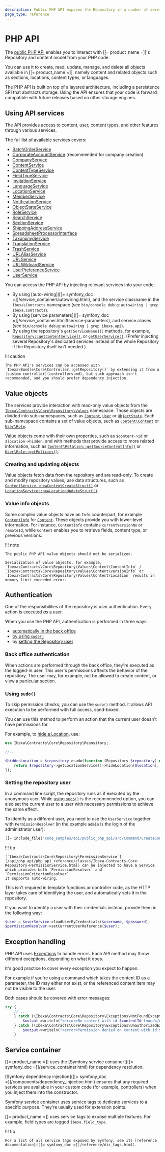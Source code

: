 ```yaml
---
description: Public PHP API exposes the Repository in a number of services and allows creating, reading, updating, managing, and deleting objects.
page_type: reference
---
```


# PHP API

The [public PHP API](/api/php_api/php_api_reference/index.html) enables you to interact with [[= product_name =]]'s Repository and content model from your PHP code.

You can use it to create, read, update, manage, and delete all objects available in [[= product_name =]], namely content and related objects such as sections, locations, content types, or languages.

The PHP API is built on top of a layered architecture, including a persistence SPI that abstracts storage.
Using the API ensures that your code is forward compatible with future releases based on other storage engines.

## Using API services

The API provides access to content, user, content types, and other features through various services.

The full list of available services covers:

- [BatchOrderService](/api/php_api/php_api_reference/classes/Ibexa-Contracts-Cart-BatchOrderServiceInterface.html)
- [CorporateAccountService](/api/php_api/php_api_reference/classes/Ibexa-Contracts-CorporateAccount-Service-CorporateAccountService.html) (recommended for company creation)
- [CompanyService](/api/php_api/php_api_reference/classes/Ibexa-Contracts-CorporateAccount-Service-CompanyService.html)
- [ContentService](/api/php_api/php_api_reference/classes/Ibexa-Contracts-Core-Repository-ContentService.html)
- [ContentTypeService](/api/php_api/php_api_reference/classes/Ibexa-Contracts-Core-Repository-ContentTypeService.html)
- [FieldTypeService](/api/php_api/php_api_reference/classes/Ibexa-Contracts-Core-Repository-FieldTypeService.html)
- [InvitationService](/api/php_api/php_api_reference/classes/Ibexa-Contracts-User-Invitation-InvitationService.html)
- [LanguageService](/api/php_api/php_api_reference/classes/Ibexa-Contracts-Core-Repository-LanguageService.html)
- [LocationService](/api/php_api/php_api_reference/classes/Ibexa-Contracts-Core-Repository-LocationService.html)
- [MemberService](/api/php_api/php_api_reference/classes/Ibexa-Contracts-CorporateAccount-Service-MemberService.html)
- [NotificationService](/api/php_api/php_api_reference/classes/Ibexa-Contracts-Core-Repository-NotificationService.html)
- [ObjectStateService](/api/php_api/php_api_reference/classes/Ibexa-Contracts-Core-Repository-ObjectStateService.html)
- [RoleService](/api/php_api/php_api_reference/classes/Ibexa-Contracts-Core-Repository-RoleService.html)
- [SearchService](/api/php_api/php_api_reference/classes/Ibexa-Contracts-Core-Repository-SearchService.html)
- [SectionService](/api/php_api/php_api_reference/classes/Ibexa-Contracts-Core-Repository-SectionService.html)
- [ShippingAddressService](/api/php_api/php_api_reference/classes/Ibexa-Contracts-CorporateAccount-Service-ShippingAddressService.html)
- [SpreadsheetProcessorInterface](/api/php_api/php_api_reference/classes/Ibexa-Contracts-Cart-FileProcessor-SpreadsheetProcessorInterface.html)
- [TaxonomyService](/api/php_api/php_api_reference/classes/Ibexa-Contracts-Taxonomy-Service-TaxonomyServiceInterface.html)
- [TranslationService](/api/php_api/php_api_reference/classes/Ibexa-Contracts-Core-Repository-TranslationService.html)
- [TrashService](/api/php_api/php_api_reference/classes/Ibexa-Contracts-Core-Repository-TrashService.html)
- [URLAliasService](/api/php_api/php_api_reference/classes/Ibexa-Contracts-Core-Repository-URLAliasService.html)
- [URLService](/api/php_api/php_api_reference/classes/Ibexa-Contracts-Core-Repository-URLService.html)
- [URLWildcardService](/api/php_api/php_api_reference/classes/Ibexa-Contracts-Core-Repository-URLWildcardService.html)
- [UserPreferenceService](/api/php_api/php_api_reference/classes/Ibexa-Contracts-Core-Repository-UserPreferenceService.html)
- [UserService](/api/php_api/php_api_reference/classes/Ibexa-Contracts-Core-Repository-UserService.html)

You can access the PHP API by injecting relevant services into your code:

- By using [auto-wiring]([[= symfony_doc =]]/service_container/autowiring.html), and the service classname in the `Ibexa\Contracts` namespace (see `bin/console debug:autowiring | grep Ibexa.Contracts`).
- By using [service parameters]([[= symfony_doc =]]/service_container.html#service-parameters), and service aliases (see `bin/console debug:autowiring | grep ibexa.api`).
- By using the repository's `get[ServiceName]()` methods, for example, [`Repository::getContentService()`](/api/php_api/php_api_reference/classes/Ibexa-Contracts-Core-Repository-Repository.html#method_getContentService), or [`getUserService()`](/api/php_api/php_api_reference/classes/Ibexa-Contracts-Core-Repository-Repository.html#method_getUserService).
  (Prefer injecting several Repository's dedicated services instead of the whole Repository if the Repository itself isn't needed.)

!!! caution

    The PHP API's services can be accessed with `Ibexa\Bundle\Core\Controller::getRepository()` by extending it from a [custom controller](controllers.md), but such approach isn't recommended, and you should prefer dependency injection.

## Value objects

The services provide interaction with read-only value objects from the [`Ibexa\Contracts\Core\Repository\Values`](/api/php_api/php_api_reference/namespaces/ibexa-contracts-core-repository-values.html) namespace.
Those objects are divided into sub-namespaces, such as [`Content`](/api/php_api/php_api_reference/namespaces/ibexa-contracts-core-repository-values-content.html), [`User`](/api/php_api/php_api_reference/namespaces/ibexa-contracts-core-repository-values-user.html) or [`ObjectState`](/api/php_api/php_api_reference/namespaces/ibexa-contracts-core-repository-values-objectstate.html).
Each sub-namespace contains a set of value objects,
such as [`Content\Content`](/api/php_api/php_api_reference/classes/Ibexa-Contracts-Core-Repository-Values-Content-Content.html) or [`User\Role`](/api/php_api/php_api_reference/classes/Ibexa-Contracts-Core-Repository-Values-User-Role.html).

Value objects come with their own properties, such as `$content->id` or `$location->hidden`, and with methods that provide access to more related information, such as [`Content\Relation::getSourceContentInfo()`](/api/php_api/php_api_reference/classes/Ibexa-Contracts-Core-Repository-Values-Content-Relation.html#method_getSourceContentInfo) or [`User\Role::getPolicies()`](/api/php_api/php_api_reference/classes/Ibexa-Contracts-Core-Repository-Values-User-Role.html#method_getPolicies).

### Creating and updating objects

Value objects fetch data from the repository and are read-only.
To create and modify repository values, use data structures, such as [`ContentService::newContentCreateStruct()`](/api/php_api/php_api_reference/classes/Ibexa-Contracts-Core-Repository-ContentService.html#method_newContentCreateStruct) or [`LocationService::newLocationUpdateStruct()`](/api/php_api/php_api_reference/classes/Ibexa-Contracts-Core-Repository-LocationService.html#method_newLocationCreateStruct).

### Value info objects

Some complex value objects have an `Info` counterpart, for example [`ContentInfo`](/api/php_api/php_api_reference/classes/Ibexa-Contracts-Core-Repository-Values-Content-ContentInfo.html) for [`Content`](/api/php_api/php_api_reference/classes/Ibexa-Contracts-Core-Repository-Values-Content-Content.html).
These objects provide you with lower-level information.
For instance, `ContentInfo` contains `currentVersionNo` or `remoteId`, while `Content` enables you to retrieve fields, content type, or previous versions.

!!! note

    The public PHP API value objects should not be serialized.

    Serialization of value objects, for example, `Ibexa\Contracts\Core\Repository\Values\Content\ContentInfo` /  `Ibexa\Contracts\Core\Repository\Values\Content\VersionInfo` or `Ibexa\Contracts\Core\Repository\Values\Content\Location` results in memory limit exceeded error.


## Authentication

One of the responsibilities of the repository is user authentication.
Every action is executed *as* a user.

When you use the PHP API, authentication is performed in three ways:

- [automatically in the back office](#back-office-authentication)
- [by using `sudo()`](#using-sudo)
- by [setting the Repository user](#setting-the-repository-user)

### Back office authentication

When actions are performed through the back office, they're executed as the logged-in user.
This user's permissions affects the behavior of the repository.
The user may, for example, not be allowed to create content, or view a particular section.

### Using `sudo()`

To skip permission checks, you can use the `sudo()` method.
It allows API execution to be performed with full access, sand-boxed.

You can use this method to perform an action that the current user doesn't have permissions for.

For example, to [hide a Location](managing_content.md#hiding-and-revealing-locations), use:

``` php
use Ibexa\Contracts\Core\Repository\Repository;

//...

$hiddenLocation = $repository->sudo(function (Repository $repository) use ($location) {
    return $repository->getLocationService()->hideLocation($location);
});
```

### Setting the repository user

In a command line script, the repository runs as if executed by the anonymous user.
While [using `sudo()`](#using-sudo) is the recommended option, you can also set the current user to a user with necessary permissions to achieve the same effect.

To identify as a different user, you need to use the `UserService` together with `PermissionResolver` (in the example `admin` is the login of the administrator user):

``` php
[[= include_file('code_samples/api/public_php_api/src/Command/CreateContentCommand.php', 50, 52) =]]
```

!!! tip

    [`Ibexa\Contracts\Core\Repository\PermissionService`](/api/php_api/php_api_reference/classes/Ibexa-Contracts-Core-Repository-PermissionService.html) can be injected to have a Service which provides both `PermissionResolver` and `PermissionCriterionResolver`.
    It supports auto-wiring.

This isn't required in template functions or controller code, as the HTTP layer takes care of identifying the user, and automatically sets it in the repository.

If you want to identify a user with their credentials instead, provide them in the following way:

``` php
$user = $userService->loadUserByCredentials($username, $password);
$permissionResolver->setCurrentUserReference($user);
```

## Exception handling

PHP API uses [Exceptions](https://www.php.net/exceptions) to handle errors.
Each API method may throw different exceptions, depending on what it does.

It's good practice to cover every exception you expect to happen.

For example if you're using a command which takes the content ID as a parameter, the ID may either not exist, or the referenced content item may not be visible to the user.

Both cases should be covered with error messages:

``` php
try {
    // ...
    } catch (\Ibexa\Contracts\Core\Repository\Exceptions\NotFoundException $e) {
        $output->writeln("<error>No content with id $contentId found</error>");
    } catch (\Ibexa\Contracts\Core\Repository\Exceptions\UnauthorizedException $e) {
        $output->writeln("<error>Permission denied on content with id $contentId</error>");
    }
```

## Service container

[[= product_name =]] uses the [Symfony service container]([[= symfony_doc =]]/service_container.html) for dependency resolution.

[Symfony dependency injection]([[= symfony_doc =]]/components/dependency_injection.html) ensures that any required services are available in your custom code (for example, controllers) when you inject them into the constructor.

Symfony service container uses service tags to dedicate services to a specific purpose.
They're usually used for extension points.

[[= product_name =]] uses service tags to expose multiple features.
For example, field types are tagged `ibexa.field_type`.

!!! tip

    For a list of all service tags exposed by Symfony, see its [reference documentation]([[= symfony_doc =]]/reference/dic_tags.html).
